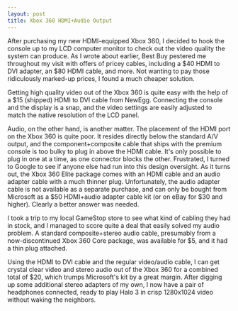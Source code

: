 ```yaml
---
layout: post
title: Xbox 360 HDMI+Audio Output
---
```

After purchasing my new HDMI-equipped Xbox 360, I decided to hook the console up to my LCD computer monitor to check out the video quality the system can produce.  As I wrote about earlier, Best Buy pestered me throughout my visit with offers of pricey cables, including a $40 HDMI to DVI adapter, an $80 HDMI cable, and more.  Not wanting to pay those ridiculously marked-up prices, I found a much cheaper solution.

Getting high quality video out of the Xbox 360 is quite easy with the help of a $15 (shipped) HDMI to DVI cable from NewEgg.  Connecting the console and the display is a snap, and the video settings are easily adjusted to match the native resolution of the LCD panel.

Audio, on the other hand, is another matter.  The placement of the HDMI port on the Xbox 360 is quite poor.  It resides directly below the standard A/V output, and the component+composite cable that ships with the premium console is too bulky to plug in above the HDMI cable.  It's only possible to plug in one at a time, as one connector blocks the other.  Frustrated, I turned to Google to see if anyone else had run into this design oversight.  As it turns out, the Xbox 360 Elite package comes with an HDMI cable and an audio adapter cable with a much thinner plug.  Unfortunately, the audio adapter cable is not available as a separate purchase, and can only be bought from Microsoft as a $50 HDMI+audio adapter cable kit (or on eBay for $30 and higher).  Clearly a better answer was needed.

I took a trip to my local GameStop store to see what kind of cabling they had in stock, and I managed to score quite a deal that easily solved my audio problem.  A standard composite+stereo audio cable, presumably from a now-discontinued Xbox 360 Core package, was available for $5, and it had a thin plug attached.

Using the HDMI to DVI cable and the regular video/audio cable, I can get crystal clear video and stereo audio out of the Xbox 360 for a combined total of $20, which trumps Microsoft's kit by a great margin.  After digging up some additional stereo adapters of my own, I now have a pair of headphones connected, ready to play Halo 3 in crisp 1280x1024 video without waking the neighbors.
